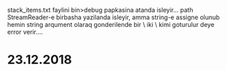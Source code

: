 stack_items.txt faylini bin>debug papkasina atanda isleyir...
path StreamReader-e birbasha yazilanda isleyir, amma string-e assigne olunub hemin string arqument olaraq gonderilende bir \ iki \\ kimi goturulur deye error verir....

# 23.12.2018
